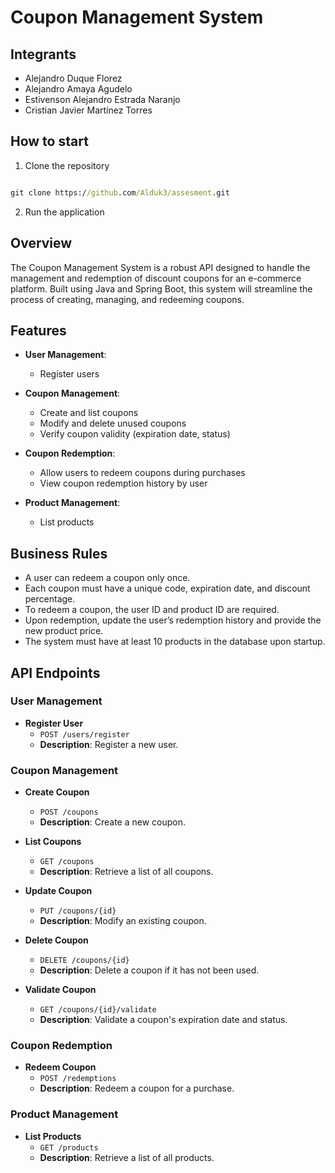 # Coupon Management System

## Integrants

 - Alejandro Duque Florez
 - Alejandro Amaya Agudelo
 - Estivenson Alejandro Estrada Naranjo
 - Cristian Javier Martínez Torres


## How to start

  1. Clone the repository

  ```cmd

  git clone https://github.com/Alduk3/assesment.git
  
  ```

  2. Run the application

## Overview

The Coupon Management System is a robust API designed to handle the management and redemption of discount coupons for an e-commerce platform. Built using Java and Spring Boot, this system will streamline the process of creating, managing, and redeeming coupons.

## Features

- **User Management**:
  - Register users

- **Coupon Management**:
  - Create and list coupons
  - Modify and delete unused coupons
  - Verify coupon validity (expiration date, status)

- **Coupon Redemption**:
  - Allow users to redeem coupons during purchases
  - View coupon redemption history by user

- **Product Management**:
  - List products

## Business Rules

- A user can redeem a coupon only once.
- Each coupon must have a unique code, expiration date, and discount percentage.
- To redeem a coupon, the user ID and product ID are required.
- Upon redemption, update the user’s redemption history and provide the new product price.
- The system must have at least 10 products in the database upon startup.

## API Endpoints

### User Management

- **Register User**
  - `POST /users/register`
  - **Description**: Register a new user.

### Coupon Management

- **Create Coupon**
  - `POST /coupons`
  - **Description**: Create a new coupon.

- **List Coupons**
  - `GET /coupons`
  - **Description**: Retrieve a list of all coupons.

- **Update Coupon**
  - `PUT /coupons/{id}`
  - **Description**: Modify an existing coupon.

- **Delete Coupon**
  - `DELETE /coupons/{id}`
  - **Description**: Delete a coupon if it has not been used.

- **Validate Coupon**
  - `GET /coupons/{id}/validate`
  - **Description**: Validate a coupon's expiration date and status.

### Coupon Redemption

- **Redeem Coupon**
  - `POST /redemptions`
  - **Description**: Redeem a coupon for a purchase.

### Product Management

- **List Products**
  - `GET /products`
  - **Description**: Retrieve a list of all products.
